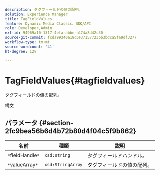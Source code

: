 ```yaml
---
description: タグフィールドの値の配列。
solution: Experience Manager
title: TagFieldValues
feature: Dynamic Media Classic、SDK/API
role: Developer,Admin
exl-id: 94969a10-1317-4efa-abbe-a374a8d42c30
source-git-commit: fcda99340a18d5037157723bb3bdca5fa9df3277
workflow-type: tm+mt
source-wordcount: '41'
ht-degree: 12%

---
```


# TagFieldValues{#tagfieldvalues}

タグフィールドの値の配列。

構文

## パラメータ {#section-2fc9bea56b6d4b72b80d4f04c5f9b862}

| 名前 | 種類 | 説明 |
|---|---|---|
| `*`fieldHandle`*` | `xsd:string` | タグフィールドハンドル。 |
| `*`valueArray`*` | `xsd:StringArray` | タグフィールドの値の配列。 |
